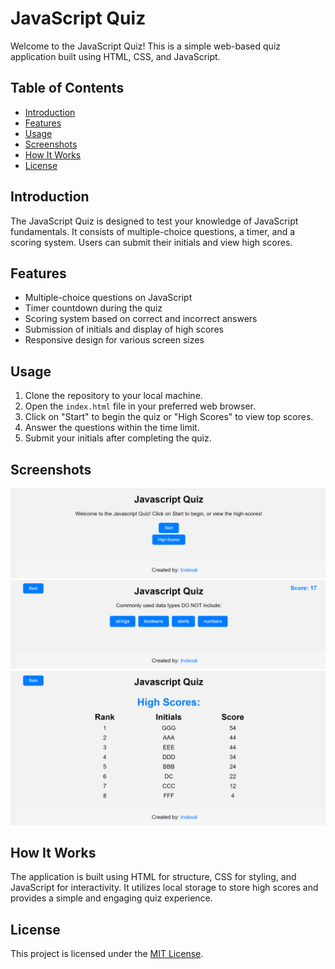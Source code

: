 # JavaScript Quiz

Welcome to the JavaScript Quiz! This is a simple web-based quiz application built using HTML, CSS, and JavaScript.

## Table of Contents

- [Introduction](#introduction)
- [Features](#features)
- [Usage](#usage)
- [Screenshots](#screenshots)
- [How It Works](#how-it-works)
- [License](#license)

## Introduction

The JavaScript Quiz is designed to test your knowledge of JavaScript fundamentals. It consists of multiple-choice questions, a timer, and a scoring system. Users can submit their initials and view high scores.

## Features

- Multiple-choice questions on JavaScript
- Timer countdown during the quiz
- Scoring system based on correct and incorrect answers
- Submission of initials and display of high scores
- Responsive design for various screen sizes

## Usage

1. Clone the repository to your local machine.
2. Open the `index.html` file in your preferred web browser.
3. Click on "Start" to begin the quiz or "High Scores" to view top scores.
4. Answer the questions within the time limit.
5. Submit your initials after completing the quiz.

## Screenshots

![Menu](./assets/images/quiz-menu.png)
![Game](./assets/images/quiz-game.png)
![Highscores](./assets/images/quiz-hs.png)

## How It Works

The application is built using HTML for structure, CSS for styling, and JavaScript for interactivity. It utilizes local storage to store high scores and provides a simple and engaging quiz experience.

## License

This project is licensed under the [MIT License](LICENSE).